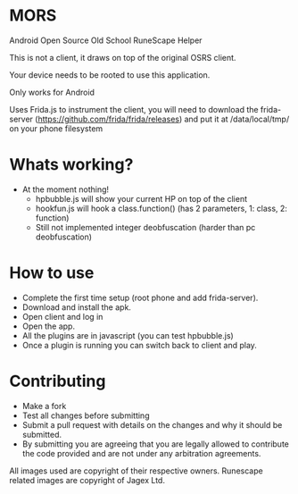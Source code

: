 # MORS
Android Open Source Old School RuneScape Helper

This is not a client, it draws on top of the original OSRS client.

Your device needs to be rooted to use this application.

Only works for Android

Uses Frida.js to instrument the client, you will need to download the frida-server (https://github.com/frida/frida/releases) and put it at /data/local/tmp/ on your phone filesystem

# Whats working?
* At the moment nothing!
  * hpbubble.js will show your current HP on top of the client
  * hookfun.js will hook a class.function() (has 2 parameters, 1: class, 2: function)
  * Still not implemented integer deobfuscation (harder than pc deobfuscation)

# How to use
* Complete the first time setup (root phone and add frida-server).
* Download and install the apk.
* Open client and log in
* Open the app.
* All the plugins are in javascript (you can test hpbubble.js)
* Once a plugin is running you can switch back to client and play.

# Contributing
* Make a fork
* Test all changes before submitting
* Submit a pull request with details on the changes and why it should be submitted.
* By submitting you are agreeing that you are legally allowed to contribute the code provided and are not under any arbitration agreements.


All images used are copyright of their respective owners.
Runescape related images are copyright of Jagex Ltd.
